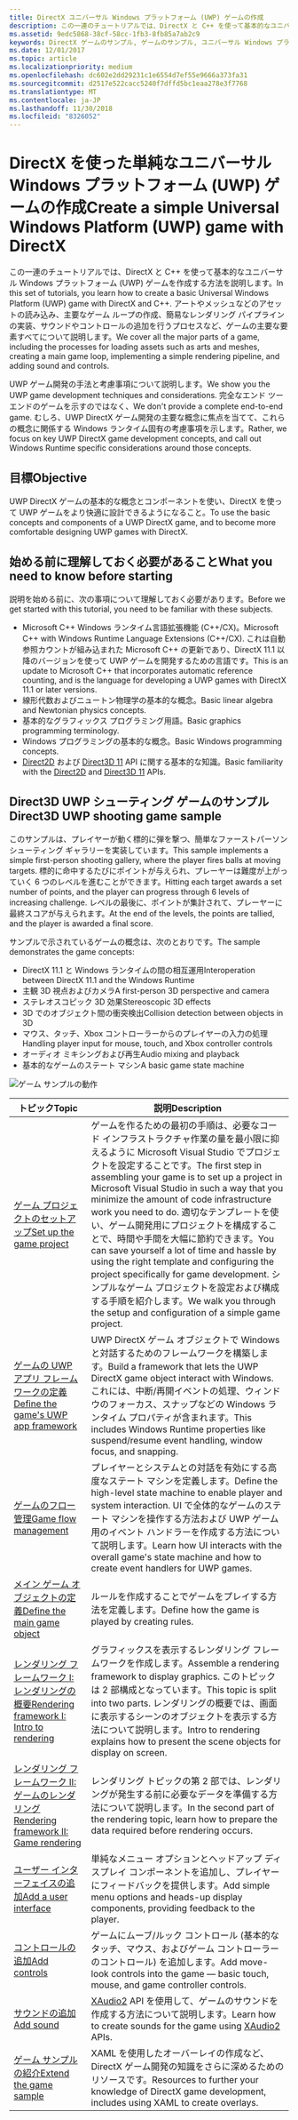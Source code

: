 ```yaml
---
title: DirectX ユニバーサル Windows プラットフォーム (UWP) ゲームの作成
description: この一連のチュートリアルでは、DirectX と C++ を使って基本的なユニバーサル Windows プラットフォーム (UWP) ゲームを作成する方法を説明します。
ms.assetid: 9edc5868-38cf-58cc-1fb3-8fb85a7ab2c9
keywords: DirectX ゲームのサンプル, ゲームのサンプル, ユニバーサル Windows プラットフォーム (UWP), Direct3D 11 ゲーム
ms.date: 12/01/2017
ms.topic: article
ms.localizationpriority: medium
ms.openlocfilehash: dc602e2dd29231c1e6554d7ef55e9666a373fa31
ms.sourcegitcommit: d2517e522cacc5240f7dffd5bc1eaa278e3f7768
ms.translationtype: MT
ms.contentlocale: ja-JP
ms.lasthandoff: 11/30/2018
ms.locfileid: "8326052"
---
```

# <a name="create-a-simple-universal-windows-platform-uwp-game-with-directx"></a><span data-ttu-id="73e83-104">DirectX を使った単純なユニバーサル Windows プラットフォーム (UWP) ゲームの作成</span><span class="sxs-lookup"><span data-stu-id="73e83-104">Create a simple Universal Windows Platform (UWP) game with DirectX</span></span>

<span data-ttu-id="73e83-105">この一連のチュートリアルでは、DirectX と C++ を使って基本的なユニバーサル Windows プラットフォーム (UWP) ゲームを作成する方法を説明します。</span><span class="sxs-lookup"><span data-stu-id="73e83-105">In this set of tutorials, you learn how to create a basic Universal Windows Platform (UWP) game with DirectX and C++.</span></span> <span data-ttu-id="73e83-106">アートやメッシュなどのアセットの読み込み、主要なゲーム ループの作成、簡易なレンダリング パイプラインの実装、サウンドやコントロールの追加を行うプロセスなど、ゲームの主要な要素すべてについて説明します。</span><span class="sxs-lookup"><span data-stu-id="73e83-106">We cover all the major parts of a game, including the processes for loading assets such as arts and meshes, creating a main game loop, implementing a simple rendering pipeline, and adding sound and controls.</span></span>

<span data-ttu-id="73e83-107">UWP ゲーム開発の手法と考慮事項について説明します。</span><span class="sxs-lookup"><span data-stu-id="73e83-107">We show you the UWP game development techniques and considerations.</span></span> <span data-ttu-id="73e83-108">完全なエンド ツー エンドのゲームを示すのではなく、</span><span class="sxs-lookup"><span data-stu-id="73e83-108">We don't provide a complete end-to-end game.</span></span> <span data-ttu-id="73e83-109">むしろ、UWP DirectX ゲーム開発の主要な概念に焦点を当てて、これらの概念に関係する Windows ランタイム固有の考慮事項を示します。</span><span class="sxs-lookup"><span data-stu-id="73e83-109">Rather, we focus on key UWP DirectX game development concepts, and call out Windows Runtime specific considerations around those concepts.</span></span>

## <a name="objective"></a><span data-ttu-id="73e83-110">目標</span><span class="sxs-lookup"><span data-stu-id="73e83-110">Objective</span></span>

<span data-ttu-id="73e83-111">UWP DirectX ゲームの基本的な概念とコンポーネントを使い、DirectX を使って UWP ゲームをより快適に設計できるようになること。</span><span class="sxs-lookup"><span data-stu-id="73e83-111">To use the basic concepts and components of a UWP DirectX game, and to become more comfortable designing UWP games with DirectX.</span></span>

## <a name="what-you-need-to-know-before-starting"></a><span data-ttu-id="73e83-112">始める前に理解しておく必要があること</span><span class="sxs-lookup"><span data-stu-id="73e83-112">What you need to know before starting</span></span>


<span data-ttu-id="73e83-113">説明を始める前に、次の事項について理解しておく必要があります。</span><span class="sxs-lookup"><span data-stu-id="73e83-113">Before we get started with this tutorial, you need to be familiar with these subjects.</span></span>

-   <span data-ttu-id="73e83-114">Microsoft C++ Windows ランタイム言語拡張機能 (C++/CX)。</span><span class="sxs-lookup"><span data-stu-id="73e83-114">Microsoft C++ with Windows Runtime Language Extensions (C++/CX).</span></span> <span data-ttu-id="73e83-115">これは自動参照カウントが組み込まれた Microsoft C++ の更新であり、DirectX 11.1 以降のバージョンを使って UWP ゲームを開発するための言語です。</span><span class="sxs-lookup"><span data-stu-id="73e83-115">This is an update to Microsoft C++ that incorporates automatic reference counting, and is the language for developing a UWP games with DirectX 11.1 or later versions.</span></span>
-   <span data-ttu-id="73e83-116">線形代数およびニュートン物理学の基本的な概念。</span><span class="sxs-lookup"><span data-stu-id="73e83-116">Basic linear algebra and Newtonian physics concepts.</span></span>
-   <span data-ttu-id="73e83-117">基本的なグラフィックス プログラミング用語。</span><span class="sxs-lookup"><span data-stu-id="73e83-117">Basic graphics programming terminology.</span></span>
-   <span data-ttu-id="73e83-118">Windows プログラミングの基本的な概念。</span><span class="sxs-lookup"><span data-stu-id="73e83-118">Basic Windows programming concepts.</span></span>
-   <span data-ttu-id="73e83-119">[Direct2D](https://msdn.microsoft.com/library/windows/apps/dd370990.aspx) および [Direct3D 11](https://msdn.microsoft.com/library/windows/desktop/hh404569) API に関する基本的な知識。</span><span class="sxs-lookup"><span data-stu-id="73e83-119">Basic familiarity with the [Direct2D](https://msdn.microsoft.com/library/windows/apps/dd370990.aspx) and [Direct3D 11](https://msdn.microsoft.com/library/windows/desktop/hh404569) APIs.</span></span>

##  <a name="direct3d-uwp-shooting-game-sample"></a><span data-ttu-id="73e83-120">Direct3D UWP シューティング ゲームのサンプル</span><span class="sxs-lookup"><span data-stu-id="73e83-120">Direct3D UWP shooting game sample</span></span>


<span data-ttu-id="73e83-121">このサンプルは、プレイヤーが動く標的に弾を撃つ、簡単なファーストパーソン シューティング ギャラリーを実装しています。</span><span class="sxs-lookup"><span data-stu-id="73e83-121">This sample implements a simple first-person shooting gallery, where the player fires balls at moving targets.</span></span> <span data-ttu-id="73e83-122">標的に命中するたびにポイントが与えられ、プレーヤーは難度が上がっていく 6 つのレベルを進むことができます。</span><span class="sxs-lookup"><span data-stu-id="73e83-122">Hitting each target awards a set number of points, and the player can progress through 6 levels of increasing challenge.</span></span> <span data-ttu-id="73e83-123">レベルの最後に、ポイントが集計されて、プレーヤーに最終スコアが与えられます。</span><span class="sxs-lookup"><span data-stu-id="73e83-123">At the end of the levels, the points are tallied, and the player is awarded a final score.</span></span>

<span data-ttu-id="73e83-124">サンプルで示されているゲームの概念は、次のとおりです。</span><span class="sxs-lookup"><span data-stu-id="73e83-124">The sample demonstrates the game concepts:</span></span>

-   <span data-ttu-id="73e83-125">DirectX 11.1 と Windows ランタイムの間の相互運用</span><span class="sxs-lookup"><span data-stu-id="73e83-125">Interoperation between DirectX 11.1 and the Windows Runtime</span></span>
-   <span data-ttu-id="73e83-126">主観 3D 視点およびカメラ</span><span class="sxs-lookup"><span data-stu-id="73e83-126">A first-person 3D perspective and camera</span></span>
-   <span data-ttu-id="73e83-127">ステレオスコピック 3D 効果</span><span class="sxs-lookup"><span data-stu-id="73e83-127">Stereoscopic 3D effects</span></span>
-   <span data-ttu-id="73e83-128">3D でのオブジェクト間の衝突検出</span><span class="sxs-lookup"><span data-stu-id="73e83-128">Collision detection between objects in 3D</span></span>
-   <span data-ttu-id="73e83-129">マウス、タッチ、Xbox コントローラーからのプレイヤーの入力の処理</span><span class="sxs-lookup"><span data-stu-id="73e83-129">Handling player input for mouse, touch, and Xbox controller controls</span></span>
-   <span data-ttu-id="73e83-130">オーディオ ミキシングおよび再生</span><span class="sxs-lookup"><span data-stu-id="73e83-130">Audio mixing and playback</span></span>
-   <span data-ttu-id="73e83-131">基本的なゲームのステート マシン</span><span class="sxs-lookup"><span data-stu-id="73e83-131">A basic game state machine</span></span>

![ゲーム サンプルの動作](images/simple-dx-game-overview.png)

| <span data-ttu-id="73e83-133">トピック</span><span class="sxs-lookup"><span data-stu-id="73e83-133">Topic</span></span> | <span data-ttu-id="73e83-134">説明</span><span class="sxs-lookup"><span data-stu-id="73e83-134">Description</span></span> |
|-------|-------------|
|[<span data-ttu-id="73e83-135">ゲーム プロジェクトのセットアップ</span><span class="sxs-lookup"><span data-stu-id="73e83-135">Set up the game project</span></span>](tutorial--setting-up-the-games-infrastructure.md) | <span data-ttu-id="73e83-136">ゲームを作るための最初の手順は、必要なコード インフラストラクチャ作業の量を最小限に抑えるように Microsoft Visual Studio でプロジェクトを設定することです。</span><span class="sxs-lookup"><span data-stu-id="73e83-136">The first step in assembling your game is to set up a project in Microsoft Visual Studio in such a way that you minimize the amount of code infrastructure work you need to do.</span></span> <span data-ttu-id="73e83-137">適切なテンプレートを使い、ゲーム開発用にプロジェクトを構成することで、時間や手間を大幅に節約できます。</span><span class="sxs-lookup"><span data-stu-id="73e83-137">You can save yourself a lot of time and hassle by using the right template and configuring the project specifically for game development.</span></span> <span data-ttu-id="73e83-138">シンプルなゲーム プロジェクトを設定および構成する手順を紹介します。</span><span class="sxs-lookup"><span data-stu-id="73e83-138">We walk you through the setup and configuration of a simple game project.</span></span> |
| [<span data-ttu-id="73e83-139">ゲームの UWP アプリ フレームワークの定義</span><span class="sxs-lookup"><span data-stu-id="73e83-139">Define the game's UWP app framework</span></span>](tutorial--building-the-games-uwp-app-framework.md) | <span data-ttu-id="73e83-140">UWP DirectX ゲーム オブジェクトで Windows と対話するためのフレームワークを構築します。</span><span class="sxs-lookup"><span data-stu-id="73e83-140">Build a framework that lets the UWP DirectX game object interact with Windows.</span></span> <span data-ttu-id="73e83-141">これには、中断/再開イベントの処理、ウィンドウのフォーカス、スナップなどの Windows ランタイム プロパティが含まれます。</span><span class="sxs-lookup"><span data-stu-id="73e83-141">This includes Windows Runtime properties like suspend/resume event handling, window focus, and snapping.</span></span>  |
| [<span data-ttu-id="73e83-142">ゲームのフロー管理</span><span class="sxs-lookup"><span data-stu-id="73e83-142">Game flow management</span></span>](tutorial-game-flow-management.md) | <span data-ttu-id="73e83-143">プレイヤーとシステムとの対話を有効にする高度なステート マシンを定義します。</span><span class="sxs-lookup"><span data-stu-id="73e83-143">Define the high-level state machine to enable player and system interaction.</span></span> <span data-ttu-id="73e83-144">UI で全体的なゲームのステート マシンを操作する方法および UWP ゲーム用のイベント ハンドラーを作成する方法について説明します。</span><span class="sxs-lookup"><span data-stu-id="73e83-144">Learn how UI interacts with the overall game's state machine and how to create event handlers for UWP games.</span></span> |
| [<span data-ttu-id="73e83-145">メイン ゲーム オブジェクトの定義</span><span class="sxs-lookup"><span data-stu-id="73e83-145">Define the main game object</span></span>](tutorial--defining-the-main-game-loop.md) | <span data-ttu-id="73e83-146">ルールを作成することでゲームをプレイする方法を定義します。</span><span class="sxs-lookup"><span data-stu-id="73e83-146">Define how the game is played by creating rules.</span></span> |
| [<span data-ttu-id="73e83-147">レンダリング フレームワーク I: レンダリングの概要</span><span class="sxs-lookup"><span data-stu-id="73e83-147">Rendering framework I: Intro to rendering</span></span>](tutorial--assembling-the-rendering-pipeline.md) | <span data-ttu-id="73e83-148">グラフィックスを表示するレンダリング フレームワークを作成します。</span><span class="sxs-lookup"><span data-stu-id="73e83-148">Assemble a rendering framework to display graphics.</span></span> <span data-ttu-id="73e83-149">このトピックは 2 部構成となっています。</span><span class="sxs-lookup"><span data-stu-id="73e83-149">This topic is split into two parts.</span></span> <span data-ttu-id="73e83-150">レンダリングの概要では、画面に表示するシーンのオブジェクトを表示する方法について説明します。</span><span class="sxs-lookup"><span data-stu-id="73e83-150">Intro to rendering explains how to present the scene objects for display on screen.</span></span> |
| [<span data-ttu-id="73e83-151">レンダリング フレームワーク II: ゲームのレンダリング</span><span class="sxs-lookup"><span data-stu-id="73e83-151">Rendering framework II: Game rendering</span></span>](tutorial-game-rendering.md) | <span data-ttu-id="73e83-152">レンダリング トピックの第 2 部では、レンダリングが発生する前に必要なデータを準備する方法について説明します。</span><span class="sxs-lookup"><span data-stu-id="73e83-152">In the second part of the rendering topic, learn how to prepare the data required before rendering occurs.</span></span> |
| [<span data-ttu-id="73e83-153">ユーザー インターフェイスの追加</span><span class="sxs-lookup"><span data-stu-id="73e83-153">Add a user interface</span></span>](tutorial--adding-a-user-interface.md) | <span data-ttu-id="73e83-154">単純なメニュー オプションとヘッドアップ ディスプレイ コンポーネントを追加し、プレイヤーにフィードバックを提供します。</span><span class="sxs-lookup"><span data-stu-id="73e83-154">Add simple menu options and heads-up display components, providing feedback to the player.</span></span> |
| [<span data-ttu-id="73e83-155">コントロールの追加</span><span class="sxs-lookup"><span data-stu-id="73e83-155">Add controls</span></span>](tutorial--adding-controls.md) | <span data-ttu-id="73e83-156">ゲームにムーブ/ルック コントロール (基本的なタッチ、マウス、およびゲーム コントローラーのコントロール) を追加します。</span><span class="sxs-lookup"><span data-stu-id="73e83-156">Add move-look controls into the game &mdash; basic touch, mouse, and game controller controls.</span></span> |
| [<span data-ttu-id="73e83-157">サウンドの追加</span><span class="sxs-lookup"><span data-stu-id="73e83-157">Add sound</span></span>](tutorial--adding-sound.md) | <span data-ttu-id="73e83-158">[XAudio2](https://msdn.microsoft.com/library/windows/desktop/ee415813) API を使用して、ゲームのサウンドを作成する方法について説明します。</span><span class="sxs-lookup"><span data-stu-id="73e83-158">Learn how to create sounds for the game using [XAudio2](https://msdn.microsoft.com/library/windows/desktop/ee415813) APIs.</span></span> |
| [<span data-ttu-id="73e83-159">ゲーム サンプルの紹介</span><span class="sxs-lookup"><span data-stu-id="73e83-159">Extend the game sample</span></span>](tutorial-resources.md) | <span data-ttu-id="73e83-160">XAML を使用したオーバーレイの作成など、DirectX ゲーム開発の知識をさらに深めるためのリソースです。</span><span class="sxs-lookup"><span data-stu-id="73e83-160">Resources to further your knowledge of DirectX game development, includes using XAML to create overlays.</span></span> |